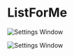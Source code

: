 # ListForMe

![Settings Window](https://raw.github.com/gemacjr/ListForMe/master/Listy1.png)

![Settings Window](https://raw.github.com/gemacjr/ListForMe/master/Listy2.png)
